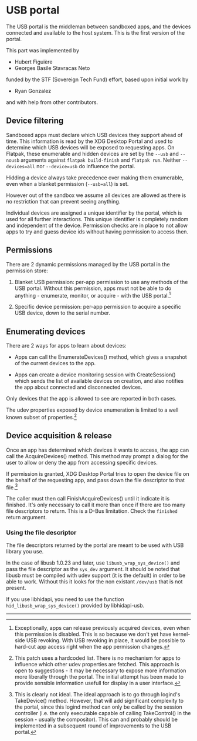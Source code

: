 # USB portal

The USB portal is the middleman between sandboxed apps, and the
devices connected and available to the host system. This is the first
version of the portal.

This part was implemented by

- Hubert Figuière
- Georges Basile Stavracas Neto

funded by the STF (Sovereign Tech Fund) effort, based upon initial
work by

- Ryan Gonzalez

and with help from other contributors.

## Device filtering

Sandboxed apps must declare which USB devices they support ahead of
time. This information is read by the XDG Desktop Portal and used to
determine which USB devices will be exposed to requesting apps. On
Flatpak, these enumerable and hidden devices are set by the `--usb`
and `--nousb` arguments against `flatpak build-finish` and `flatpak
run`. Neither `--devices=all` nor `--device=usb` do influence the
portal.

Hidding a device always take precedence over making them enumerable,
even when a blanket permission (`--usb=all`) is set.

However out of the sandbox we assume all devices are allowed as there
is no restriction that can prevent seeing anything.

Individual devices are assigned a unique identifier by the portal,
which is used for all further interactions. This unique identifier is
completely random and independent of the device. Permission checks are
in place to not allow apps to try and guess device ids without having
permission to access then.

## Permissions

There are 2 dynamic permissions managed by the USB portal in the
permission store:

1. Blanket USB permission: per-app permission to use any methods of
the USB portal. Without this permission, apps must not be able to do
anything - enumerate, monitor, or acquire - with the USB portal.[^1]

2. Specific device permission: per-app permission to acquire a
specific USB device, down to the serial number.

## Enumerating devices

There are 2 ways for apps to learn about devices:

- Apps can call the EnumerateDevices() method, which gives a snapshot
of the current devices to the app.

- Apps can create a device monitoring session with CreateSession()
which sends the list of available devices on creation, and also
notifies the app about connected and disconnected devices.

Only devices that the app is allowed to see are reported in both
cases.

The udev properties exposed by device enumeration is limited to a
well known subset of properties.[^2]

## Device acquisition & release

Once an app has determined which devices it wants to access, the app
can call the AcquireDevices() method. This method may prompt a dialog
for the user to allow or deny the app from accessing specific devices.

If permission is granted, XDG Desktop Portal tries to open the device
file on the behalf of the requesting app, and pass down the file
descriptor to that file.[^3]

The caller must then call FinishAcquireDevices() until it indicate it
is finished. It's only necessary to call it more than once if there
are too many file descriptors to return. This is a D-Bus
limitation. Check the `finished` return argument.

### Using the file descriptor

The file descriptors returned by the portal are meant to be used with
USB library you use.

In the case of libusb 1.0.23 and later, use `libusb_wrap_sys_device()`
and pass the file descriptor as the `sys_dev` argument.  It should be
noted that libusb must be compiled with udev support (it is the
default) in order to be able to work. Without this it looks for the
non existant `/dev/usb` that is not present.

If you use libhidapi, you need to use the function
`hid_libusb_wrap_sys_device()` provided by libhidapi-usb.

---

[^1]: Exceptionally, apps can release previously acquired devices,
even when this permission is disabled. This is so because we don't yet
have kernel-side USB revoking. With USB revoking in place, it would be
possible to hard-cut app access right when the app permission changes.

[^2]: This patch uses a hardcoded list. There is no mechanism for apps
to influence which other udev properties are fetched. This approach is
open to suggestions - it may be necessary to expose more information
more liberally through the portal. The initial attempt has been made
to provide sensible information usefull for display in a user
interface.

[^3]: This is clearly not ideal. The ideal approach is to go through
logind's TakeDevice() method. However, that will add significant
complexity to the portal, since this logind method can only be called
by the session controller (i.e. the only executable capable of calling
TakeControl() in the session - usually the compositor).  This can and
probably should be implemented in a subsequent round of improvements
to the USB portal.
